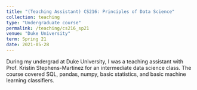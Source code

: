 ```yaml
---
title: "(Teaching Assistant) CS216: Principles of Data Science"
collection: teaching
type: "Undergraduate course"
permalink: /teaching/cs216_sp21
venue: "Duke University"
term: Spring 21
date: 2021-05-28
---
```


During my undergrad at Duke University, I was a teaching assistant with Prof. Kristin Stephens-Martinez for an intermediate data science class. The course covered SQL, pandas, numpy, basic statistics, and basic machine learning classifiers.
